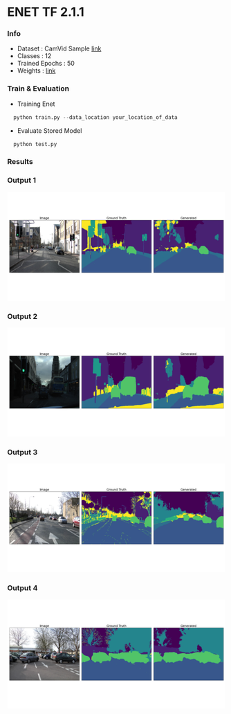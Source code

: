 # ENET TF 2.1.1

### Info
 - Dataset : CamVid Sample [link](https://drive.google.com/uc?id=1gt0nCGft0winZqHBYaTb1EL6zM8lrKPA)
 - Classes : 12
 - Trained Epochs : 50
 - Weights : [link](https://drive.google.com/drive/folders/1JuJwsZt9FlsWsky_3hcgmZDq8NFgLdt4?usp=sharing)

### Train & Evaluation
  - Training Enet
  ```python
    python train.py --data_location your_location_of_data
  ```
  - Evaluate Stored Model
  ```python
    python test.py
```

### Results
### Output 1
![seg_1](output_0.png)
### Output 2
![seg_2](output_1.png)
### Output 3
![seg_3](output_2.png)
### Output 4
![seg_3](output_4.png)
